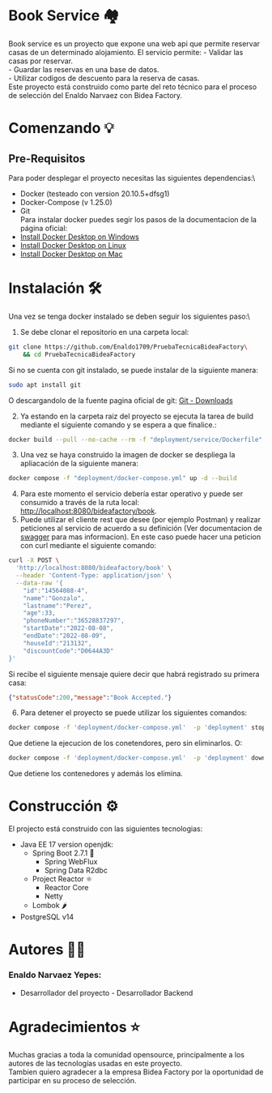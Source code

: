 # Book Service 🏘
Book service es un proyecto que expone una web api que permite reservar casas de un determinado alojamiento.
El servicio permite:
    - Validar las casas por reservar.\
    - Guardar las reservas en una base de datos.\
    - Utilizar codigos de descuento para la reserva de casas.\
Este proyecto está construido como parte del reto técnico para el proceso de selección del Enaldo Narvaez con Bidea Factory.

# Comenzando 💡
## Pre-Requisitos
Para poder desplegar el proyecto necesitas las siguientes dependencias:\
- Docker (testeado con version 20.10.5+dfsg1)
- Docker-Compose (v 1.25.0)
- Git\
Para instalar docker puedes segir los pasos de la documentacion de la página oficial:
- [Install Docker Desktop on Windows](https://docs.docker.com/desktop/windows/install/)
- [Install Docker Desktop on Linux](https://docs.docker.com/desktop/linux/install/)
- [Install Docker Desktop on Mac](https://docs.docker.com/desktop/mac/install/)

# Instalación 🛠
Una vez se tenga docker instalado se deben seguir los siguientes paso:\
1. Se debe clonar el repositorio en una carpeta local:

```bash
git clone https://github.com/Enaldo1709/PruebaTecnicaBideaFactory\
    && cd PruebaTecnicaBideaFactory
```
Si no se cuenta con git instalado, se puede instalar de la siguiente manera:
```bash
sudo apt install git
```
O descargandolo de la fuente pagina oficial de git: [Git - Downloads](https://git-scm.com/downloads)

2. Ya estando en la carpeta raiz del proyecto se ejecuta la tarea de build mediante el siguiente comando y se espera a que finalice.:
```bash
docker build --pull --no-cache --rm -f "deployment/service/Dockerfile" -t ms-book-service:latest "."
```

3. Una vez se haya construido la imagen de docker se despliega la apliacación de la siguiente manera:
```bash
docker compose -f "deployment/docker-compose.yml" up -d --build
```
4. Para este momento el servicio debería estar operativo y puede ser consumido a través de la ruta local: [http://localhost:8080/bideafactory/book](http://localhost:8080/bideafactory/book). 
5. Puede utilizar el cliente rest que desee (por ejemplo Postman) y realizar peticiones al servicio de acuerdo a su definición (Ver documentacion de [swagger](./ms-book-service/ms-books-service.yaml) para mas informacion). En este caso puede hacer una peticion con curl mediante el siguiente comando:
```bash
curl -X POST \
  'http://localhost:8080/bideafactory/book' \
  --header 'Content-Type: application/json' \
  --data-raw '{
    "id":"14564088-4",
    "name":"Gonzalo",
    "lastname":"Perez",
    "age":33,
    "phoneNumber":"36528837297",
    "startDate":"2022-08-08",
    "endDate":"2022-08-09",
    "houseId":"213132",
    "discountCode":"D0644A3D"
}'
```
Si recibe el siguiente mensaje quiere decir que habrá registrado su primera casa:
```json
{"statusCode":200,"message":"Book Accepted."}
```

6. Para detener el proyecto se puede utilizar los siguientes comandos:
```bash
docker compose -f 'deployment/docker-compose.yml'  -p 'deployment' stop
```
Que detiene la ejecucion de los conetendores, pero sin eliminarlos.
O:
```bash
docker compose -f 'deployment/docker-compose.yml'  -p 'deployment' down
```
Que detiene los contenedores y además los elimina.

# Construcción ⚙
El projecto está construido con las siguientes tecnologias:

- Java EE 17 version openjdk:
    - Spring Boot 2.7.1 🍃
        - Spring WebFlux
        - Spring Data R2dbc
    - Project Reactor ⚛
        - Reactor Core
        - Netty
    - Lombok 🌶
- PostgreSQL v14

# Autores 👨‍💻
### Enaldo Narvaez Yepes:
- Desarrollador del proyecto - Desarrollador Backend

# Agradecimientos ⭐
Muchas gracias a toda la comunidad opensource, principalmente a los autores de las tecnologías usadas en este proyecto. \
Tambien quiero agradecer a la empresa Bidea Factory por la oportunidad de participar en su proceso de selección.
